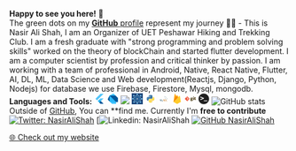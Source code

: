 **Happy to see you here!** :star_struck: <br> The green dots on my [**GitHub** profile](https://github.com/NasirAliShah) represent my journey :running_man: - This is Nasir Ali Shah, I am an Organizer of UET Peshawar Hiking and Trekking Club. I am a fresh graduate with "strong programming and problem solving skills" worked on the theory of blockChain and started flutter development. I am a computer scientist by profession and critical thinker by passion. I am working with a team of professional in Android, Native, React Native, Flutter, AI, DL, ML, Data Science and Web development(Reactjs, Django, Python, Nodejs) for database we use Firebase, Firestore, Mysql, mongodb.</br>
**Languages and Tools:**
<code><img height="20" src="https://raw.githubusercontent.com/github/explore/80688e429a7d4ef2fca1e82350fe8e3517d3494d/topics/Flutter/flutter.png"></code>
<code><img height="20" src="https://raw.githubusercontent.com/github/explore/80688e429a7d4ef2fca1e82350fe8e3517d3494d/topics/Dart/dart.png"></code>
<code><img height="20" src="https://raw.githubusercontent.com/github/explore/5c058a388828bb5fde0bcafd4bc867b5bb3f26f3/topics/Digital Signature/digitalsignature.png"></code>
<code><img height="20" src="https://raw.githubusercontent.com/github/explore/80688e429a7d4ef2fca1e82350fe8e3517d3494d/topics/BlockChain/blockchain.png"></code>
<code><img height="20" src="https://raw.githubusercontent.com/github/explore/80688e429a7d4ef2fca1e82350fe8e3517d3494d/topics/python/python.png"></code>
<code><img height="20" src="https://raw.githubusercontent.com/github/explore/80688e429a7d4ef2fca1e82350fe8e3517d3494d/topics/mysql/mysql.png"></code>
<code><img height="20" src="https://raw.githubusercontent.com/github/explore/80688e429a7d4ef2fca1e82350fe8e3517d3494d/topics/firebase/firebase.png"></code>
<code><img height="20" src="https://raw.githubusercontent.com/github/explore/80688e429a7d4ef2fca1e82350fe8e3517d3494d/topics/git/git.png"></code>
<code><img height="20" src="https://raw.githubusercontent.com/github/explore/80688e429a7d4ef2fca1e82350fe8e3517d3494d/topics/terminal/terminal.png"></code>
![GitHub stats](https://github-readme-stats.vercel.app/api?username=NasirAliShah&show_icons=true)
Outside of [GitHub](https://github.com/NasirAliShah/), You can **find me. Currently I'm **free to contribute**
[![Twitter: NasirAliShah](https://img.shields.io/twitter/follow/NasirAliShah01?style=social)](https://twitter.com/NasirAliShah01)
[![Linkedin: NasirAliShah](https://img.shields.io/badge/-NasirAliShah-blue?style=flat-square&logo=Linkedin&logoColor=white&link=https://www.linkedin.com/in/nasir-ali-shah/)
[![GitHub NasirAliShah](https://img.shields.io/github/followers/NasirAliShah?label=follow&style=social)](https://github.com/NasirAliShah)
<p><a href="https://www.hackerrank.com/Nasiralishah?hr_r=1">🌐 Check out my website</a></p>
